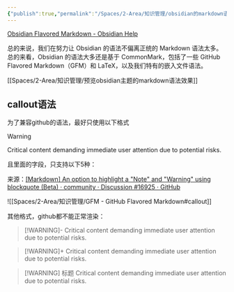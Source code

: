 ```yaml
---
{"publish":true,"permalink":"/Spaces/2-Area/知识管理/obsidian的markdown语法.md","title":"obsidian的markdown语法","created":"2022-08-08","modified":"2025-08-23","cssclasses":""}
---
```



[Obsidian Flavored Markdown - Obsidian Help](https://help.obsidian.md/obsidian-flavored-markdown)

总的来说，我们在努力让 Obsidian 的语法不偏离正统的 Markdown 语法太多。总的来看，Obsidian 的语法大多还是基于 CommonMark，包括了一些 GitHub Flavored Markdown（GFM）和 LaTeX，以及我们特有的嵌入文件语法。

[[Spaces/2-Area/知识管理/预览obsidian主题的markdown语法效果]]

## callout语法

为了兼容github的语法，最好只使用以下格式

> [!WARNING]  
> Critical content demanding immediate user attention due to potential risks.

且里面的字段，只支持以下5种：

来源：[\[Markdown\] An option to highlight a "Note" and "Warning" using blockquote (Beta) · community · Discussion #16925 · GitHub](https://github.com/orgs/community/discussions/16925)

![[Spaces/2-Area/知识管理/GFM - GitHub Flavored Markdown#callout]]

其他格式，github都不能正常渲染：

> [!WARNING]-
> Critical content demanding immediate user attention due to potential risks.

> [!WARNING]+
> Critical content demanding immediate user attention due to potential risks.

> [!WARNING] 标题
> Critical content demanding immediate user attention due to potential risks.
